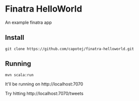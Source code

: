 # Finatra HelloWorld

An example finatra app

## Install

```git clone https://github.com/capotej/finatra-helloworld.git```

## Running

```mvn scala:run```

It'll be running on http://localhost:7070

Try hitting http://localhost:7070/tweets
